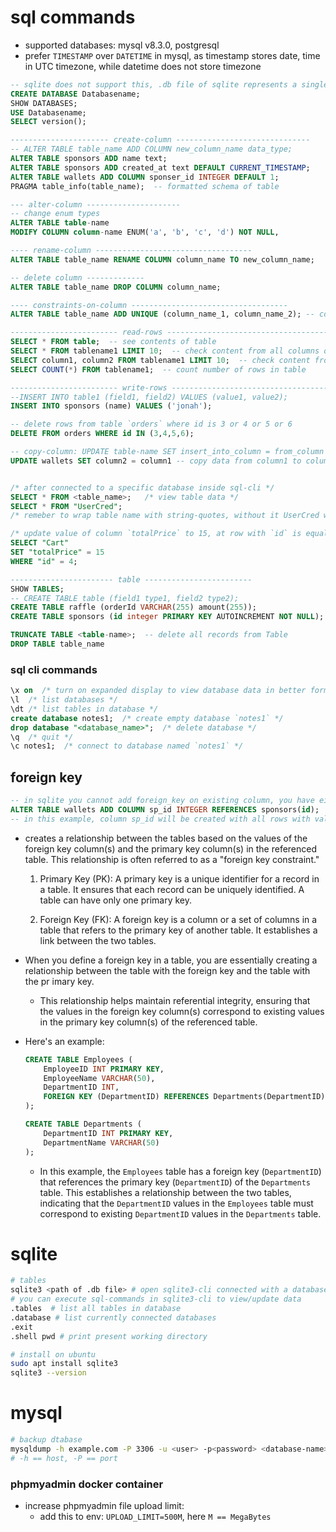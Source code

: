 # sql commands
- supported databases: mysql v8.3.0, postgresql
- prefer `TIMESTAMP` over `DATETIME` in mysql, as timestamp stores date, time in UTC timezone, while datetime does not store timezone

```sql
-- sqlite does not support this, .db file of sqlite represents a single database
CREATE DATABASE Databasename;  
SHOW DATABASES;
USE Databasename;
SELECT version();

---------------------- create-column ------------------------------
-- ALTER TABLE table_name ADD COLUMN new_column_name data_type;
ALTER TABLE sponsors ADD name text;
ALTER TABLE sponsors ADD created_at text DEFAULT CURRENT_TIMESTAMP;
ALTER TABLE wallets ADD COLUMN sponser_id INTEGER DEFAULT 1;
PRAGMA table_info(table_name);  -- formatted schema of table

--- alter-column ---------------------
-- change enum types
ALTER TABLE table-name 
MODIFY COLUMN column-name ENUM('a', 'b', 'c', 'd') NOT NULL,

---- rename-column -----------------------------------
ALTER TABLE table_name RENAME COLUMN column_name TO new_column_name; 

-- delete column -------------
ALTER TABLE table_name DROP COLUMN column_name; 

---- constraints-on-column -----------------------------------
ALTER TABLE table_name ADD UNIQUE (column_name_1, column_name_2); -- combination of two values should be unique

------------------------ read-rows --------------------------------------
SELECT * FROM table;  -- see contents of table
SELECT * FROM tablename1 LIMIT 10;  -- check content from all columns of table (max 10)
SELECT column1, column2 FROM tablename1 LIMIT 10;  -- check content from column1,column2 of table (max 10)
SELECT COUNT(*) FROM tablename1;  -- count number of rows in table

------------------------ write-rows --------------------------------------
--INSERT INTO table1 (field1, field2) VALUES (value1, value2);
INSERT INTO sponsors (name) VALUES ('jonah');

-- delete rows from table `orders` where id is 3 or 4 or 5 or 6
DELETE FROM orders WHERE id IN (3,4,5,6);

-- copy-column: UPDATE table-name SET insert_into_column = from_column
UPDATE wallets SET column2 = column1 -- copy data from column1 to column2 in wallets-table


/* after connected to a specific database inside sql-cli */
SELECT * FROM <table_name>;   /* view table data */
SELECT * FROM "UserCred";
/* remeber to wrap table name with string-quotes, without it UserCred will be parsed as usercred */

/* update value of column `totalPrice` to 15, at row with `id` is equal to 4, in `Cart` table */
SELECT "Cart"
SET "totalPrice" = 15
WHERE "id" = 4;

----------------------- table ------------------------
SHOW TABLES;
-- CREATE TABLE table (field1 type1, field2 type2);
CREATE TABLE raffle (orderId VARCHAR(255) amount(255));
CREATE TABLE sponsors (id integer PRIMARY KEY AUTOINCREMENT NOT NULL);  -- create table with column-id in libsql

TRUNCATE TABLE <table-name>;  -- delete all records from Table
DROP TABLE table_name

```

### sql cli commands
```sql
\x on  /* turn on expanded display to view database data in better format than default */
\l  /* list databases */
\dt /* list tables in database */
create database notes1;  /* create empty database `notes1` */
drop database "<database_name>";  /* delete database */
\q  /* quit */
\c notes1;  /* connect to database named `notes1` */
```


## foreign key

```sql
-- in sqlite you cannot add foreign_key on existing column, you have either i) define it during creation of table or ii) create a new column
ALTER TABLE wallets ADD COLUMN sp_id INTEGER REFERENCES sponsors(id);
-- in this example, column sp_id will be created with all rows with value = NULL
```

- creates a relationship between the tables based on the values of the foreign key column(s) and the primary key column(s) in the referenced table. This relationship is often referred to as a "foreign key constraint."

  1. Primary Key (PK): A primary key is a unique identifier for a record in a table. It ensures that each record can be uniquely identified. A table can have only one primary key.

  2. Foreign Key (FK): A foreign key is a column or a set of columns in a table that refers to the primary key of another table. It establishes a link between the two tables.

- When you define a foreign key in a table, you are essentially creating a relationship between the table with the foreign key and the table with the pr  imary key.

  - This relationship helps maintain referential integrity, ensuring that the values in the foreign key column(s) correspond to existing values in the primary key column(s) of the referenced table.

- Here's an example:

  ```sql
  CREATE TABLE Employees (
      EmployeeID INT PRIMARY KEY,
      EmployeeName VARCHAR(50),
      DepartmentID INT,
      FOREIGN KEY (DepartmentID) REFERENCES Departments(DepartmentID)
  );

  CREATE TABLE Departments (
      DepartmentID INT PRIMARY KEY,
      DepartmentName VARCHAR(50)
  );
  ```

  - In this example, the `Employees` table has a foreign key (`DepartmentID`) that references the primary key (`DepartmentID`) of the `Departments` table. This establishes a relationship between the two tables, indicating that the `DepartmentID` values in the `Employees` table must correspond to existing `DepartmentID` values in the `Departments` table.

# sqlite

```bash
# tables
sqlite3 <path of .db file> # open sqlite3-cli connected with a database in .db file
# you can execute sql-commands in sqlite3-cli to view/update data
.tables  # list all tables in database
.database # list currently connected databases
.exit
.shell pwd # print present working directory

# install on ubuntu
sudo apt install sqlite3
sqlite3 --version
```



# mysql

```bash
# backup dtabase
mysqldump -h example.com -P 3306 -u <user> -p<password> <database-name> > ./backup1.sql
# -h == host, -P == port
```

### phpmyadmin docker container
- increase phpmyadmin file upload limit:
  - add this to env: `UPLOAD_LIMIT=500M`, here `M == MegaBytes`
